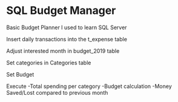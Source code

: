 # SQL Budget Manager 
Basic Budget Planner I used to learn SQL Server

Insert daily transactions into the t_expense table

Adjust interested month in budget_2019 table

Set categories in Categories table

Set Budget 

Execute
-Total spending per category
-Budget calculation
-Money Saved/Lost compared to previous month
